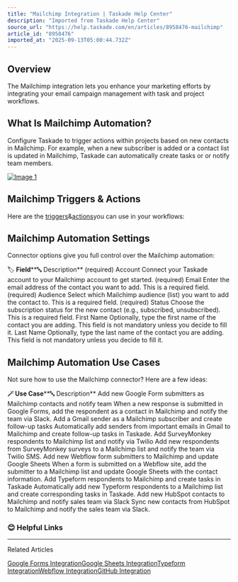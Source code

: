 ```yaml
---
title: "Mailchimp Integration | Taskade Help Center"
description: "Imported from Taskade Help Center"
source_url: "https://help.taskade.com/en/articles/8958476-mailchimp"
article_id: "8958476"
imported_at: "2025-09-13T05:00:44.732Z"
---
```


**Overview**
------------

The Mailchimp integration lets you enhance your marketing efforts by integrating your email campaign management with task and project workflows.

**What Is Mailchimp Automation?**
---------------------------------

Configure Taskade to trigger actions within projects based on new contacts in Mailchimp. For example, when a new subscriber is added or a contact list is updated in Mailchimp, Taskade can automatically create tasks or or notify team members.

[![Image 1](../../.gitbook/assets/imported/mailchimp-1.jpeg)](https://downloads.intercomcdn.com/i/o/1086206229/b7d5ef05fedf60ba44bb8ac4/mailchimp-automation.jpeg?expires=1757741400&signature=e48aa1f12f7a952b50e9d9fb710a067b368604fd87e2afd657a8c560184bffe3&req=dSAvEMt%2Bm4NdUPMW1HO4zbOrtkzP9JeQxcih47oaJk2%2FbaN1tZqALPVd479r%0Arb%2Bmv68WVZ7o1qXasxc%3D%0A)

**Mailchimp Triggers & Actions**
--------------------------------

Here are the [triggers](https://intercom.help/taskade/en/articles/8958469)&[actions](https://intercom.help/taskade/en/articles/8958467)you can use in your workflows:

**Mailchimp Automation Settings**
---------------------------------

Connector options give you full control over the Mailchimp automation:

🏷️ **Field****🔤 Description**
(required) Account Connect your Taskade account to your Mailchimp account to get started.
(required) Email Enter the email address of the contact you want to add. This is a required field.
(required) Audience Select which Mailchimp audience (list) you want to add the contact to. This is a required field.
(required) Status Choose the subscription status for the new contact (e.g., subscribed, unsubscribed). This is a required field.
First Name Optionally, type the first name of the contact you are adding. This field is not mandatory unless you decide to fill it.
Last Name Optionally, type the last name of the contact you are adding. This field is not mandatory unless you decide to fill it.

**Mailchimp Automation Use Cases**
----------------------------------

Not sure how to use the Mailchimp connector? Here are a few ideas:

**🪄 Use Case****🔤 Description**
Add new Google Form submitters as Mailchimp contacts and notify team When a new response is submitted in Google Forms, add the respondent as a contact in Mailchimp and notify the team via Slack.
Add a Gmail sender as a Mailchimp subscriber and create follow-up tasks Automatically add senders from important emails in Gmail to Mailchimp and create follow-up tasks in Taskade.
Add SurveyMonkey respondents to Mailchimp list and notify via Twilio Add new respondents from SurveyMonkey surveys to a Mailchimp list and notify the team via Twilio SMS.
Add new Webflow form submitters to Mailchimp and update Google Sheets When a form is submitted on a Webflow site, add the submitter to a Mailchimp list and update Google Sheets with the contact information.
Add Typeform respondents to Mailchimp and create tasks in Taskade Automatically add new Typeform respondents to a Mailchimp list and create corresponding tasks in Taskade.
Add new HubSpot contacts to Mailchimp and notify sales team via Slack Sync new contacts from HubSpot to Mailchimp and notify the sales team via Slack.
### **😊 Helpful Links**

* * *

Related Articles

[Google Forms Integration](https://help.taskade.com/en/articles/8958473-google-forms-integration)[Google Sheets Integration](https://help.taskade.com/en/articles/8958475-google-sheets-integration)[Typeform Integration](https://help.taskade.com/en/articles/9070719-typeform-integration)[Webflow Integration](https://help.taskade.com/en/articles/9100509-webflow-integration)[GitHub Integration](https://help.taskade.com/en/articles/10393224-github-integration)